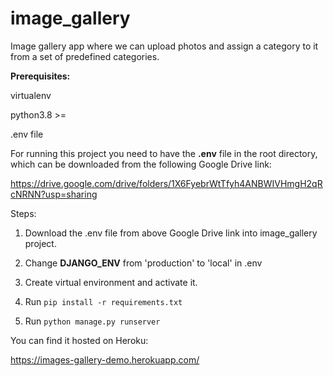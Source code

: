 # image_gallery

Image gallery app where we can upload photos and assign a category to it from a set of predefined categories.

**Prerequisites:**

virtualenv

python3.8 >=

.env file


For running this project you need to have the **.env** file in the root directory, which can be downloaded from the following Google Drive link:

https://drive.google.com/drive/folders/1X6FyebrWtTfyh4ANBWIVHmgH2qRcNRNN?usp=sharing

Steps:

1. Download the .env file from above Google Drive link into image_gallery project.

2. Change **DJANGO_ENV** from 'production' to 'local' in .env

3. Create virtual environment and activate it.

4. Run `pip install -r requirements.txt`

5. Run `python manage.py runserver`



You can find it hosted on Heroku:

https://images-gallery-demo.herokuapp.com/